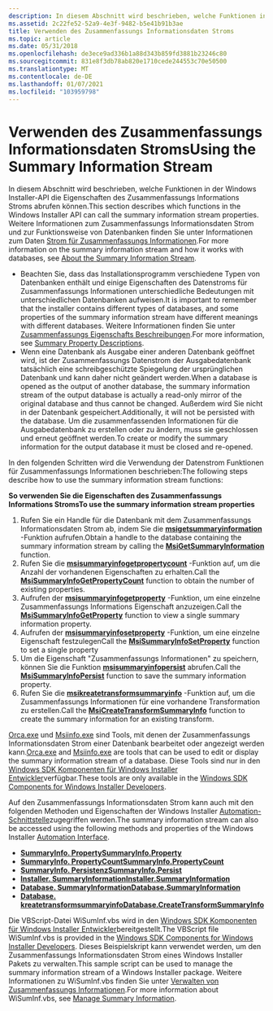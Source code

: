 ```yaml
---
description: In diesem Abschnitt wird beschrieben, welche Funktionen in der Windows Installer-API die Eigenschaften des Zusammenfassungs Informations Stroms abrufen können. Weitere Informationen zum Zusammenfassungs Informationsdaten Strom und zur Funktionsweise von Datenbanken finden Sie unter Informationen zum Datenstrom für Zusammenfassungs Informationen.
ms.assetid: 2c22fe52-52a9-4e3f-9482-b5e41b91b3ae
title: Verwenden des Zusammenfassungs Informationsdaten Stroms
ms.topic: article
ms.date: 05/31/2018
ms.openlocfilehash: de3ece9ad336b1a88d343b859fd3881b23246c80
ms.sourcegitcommit: 831e8f3db78ab820e1710cede244553c70e50500
ms.translationtype: MT
ms.contentlocale: de-DE
ms.lasthandoff: 01/07/2021
ms.locfileid: "103959798"
---
```

# <a name="using-the-summary-information-stream"></a><span data-ttu-id="916a2-104">Verwenden des Zusammenfassungs Informationsdaten Stroms</span><span class="sxs-lookup"><span data-stu-id="916a2-104">Using the Summary Information Stream</span></span>

<span data-ttu-id="916a2-105">In diesem Abschnitt wird beschrieben, welche Funktionen in der Windows Installer-API die Eigenschaften des Zusammenfassungs Informations Stroms abrufen können.</span><span class="sxs-lookup"><span data-stu-id="916a2-105">This section describes which functions in the Windows Installer API can call the summary information stream properties.</span></span> <span data-ttu-id="916a2-106">Weitere Informationen zum Zusammenfassungs Informationsdaten Strom und zur Funktionsweise von Datenbanken finden Sie unter Informationen zum Daten [Strom für Zusammenfassungs Informationen](about-the-summary-information-stream.md).</span><span class="sxs-lookup"><span data-stu-id="916a2-106">For more information on the summary information stream and how it works with databases, see [About the Summary Information Stream](about-the-summary-information-stream.md).</span></span>

-   <span data-ttu-id="916a2-107">Beachten Sie, dass das Installationsprogramm verschiedene Typen von Datenbanken enthält und einige Eigenschaften des Datenstroms für Zusammenfassungs Informationen unterschiedliche Bedeutungen mit unterschiedlichen Datenbanken aufweisen.</span><span class="sxs-lookup"><span data-stu-id="916a2-107">It is important to remember that the installer contains different types of databases, and some properties of the summary information stream have different meanings with different databases.</span></span> <span data-ttu-id="916a2-108">Weitere Informationen finden Sie unter [Zusammenfassungs Eigenschafts Beschreibungen](summary-property-descriptions.md).</span><span class="sxs-lookup"><span data-stu-id="916a2-108">For more information, see [Summary Property Descriptions](summary-property-descriptions.md).</span></span>
-   <span data-ttu-id="916a2-109">Wenn eine Datenbank als Ausgabe einer anderen Datenbank geöffnet wird, ist der Zusammenfassungs Datenstrom der Ausgabedatenbank tatsächlich eine schreibgeschützte Spiegelung der ursprünglichen Datenbank und kann daher nicht geändert werden.</span><span class="sxs-lookup"><span data-stu-id="916a2-109">When a database is opened as the output of another database, the summary information stream of the output database is actually a read-only mirror of the original database and thus cannot be changed.</span></span> <span data-ttu-id="916a2-110">Außerdem wird Sie nicht in der Datenbank gespeichert.</span><span class="sxs-lookup"><span data-stu-id="916a2-110">Additionally, it will not be persisted with the database.</span></span> <span data-ttu-id="916a2-111">Um die zusammenfassenden Informationen für die Ausgabedatenbank zu erstellen oder zu ändern, muss sie geschlossen und erneut geöffnet werden.</span><span class="sxs-lookup"><span data-stu-id="916a2-111">To create or modify the summary information for the output database it must be closed and re-opened.</span></span>

<span data-ttu-id="916a2-112">In den folgenden Schritten wird die Verwendung der Datenstrom Funktionen für Zusammenfassungs Informationen beschrieben:</span><span class="sxs-lookup"><span data-stu-id="916a2-112">The following steps describe how to use the summary information stream functions:</span></span>

<span data-ttu-id="916a2-113">**So verwenden Sie die Eigenschaften des Zusammenfassungs Informations Stroms**</span><span class="sxs-lookup"><span data-stu-id="916a2-113">**To use the summary information stream properties**</span></span>

1.  <span data-ttu-id="916a2-114">Rufen Sie ein Handle für die Datenbank mit dem Zusammenfassungs Informationsdaten Strom ab, indem Sie die [**msigetsummaryinformation**](/windows/desktop/api/Msiquery/nf-msiquery-msigetsummaryinformationa) -Funktion aufrufen.</span><span class="sxs-lookup"><span data-stu-id="916a2-114">Obtain a handle to the database containing the summary information stream by calling the [**MsiGetSummaryInformation**](/windows/desktop/api/Msiquery/nf-msiquery-msigetsummaryinformationa) function.</span></span>
2.  <span data-ttu-id="916a2-115">Rufen Sie die [**msisummaryinfogetpropertycount**](/windows/desktop/api/Msiquery/nf-msiquery-msisummaryinfogetpropertycount) -Funktion auf, um die Anzahl der vorhandenen Eigenschaften zu erhalten.</span><span class="sxs-lookup"><span data-stu-id="916a2-115">Call the [**MsiSummaryInfoGetPropertyCount**](/windows/desktop/api/Msiquery/nf-msiquery-msisummaryinfogetpropertycount) function to obtain the number of existing properties.</span></span>
3.  <span data-ttu-id="916a2-116">Aufrufen der [**msisummaryinfogetproperty**](/windows/desktop/api/Msiquery/nf-msiquery-msisummaryinfogetpropertya) -Funktion, um eine einzelne Zusammenfassungs Informations Eigenschaft anzuzeigen.</span><span class="sxs-lookup"><span data-stu-id="916a2-116">Call the [**MsiSummaryInfoGetProperty**](/windows/desktop/api/Msiquery/nf-msiquery-msisummaryinfogetpropertya) function to view a single summary information property.</span></span>
4.  <span data-ttu-id="916a2-117">Aufrufen der [**msisummaryinfosetproperty**](/windows/desktop/api/Msiquery/nf-msiquery-msisummaryinfosetpropertya) -Funktion, um eine einzelne Eigenschaft festzulegen</span><span class="sxs-lookup"><span data-stu-id="916a2-117">Call the [**MsiSummaryInfoSetProperty**](/windows/desktop/api/Msiquery/nf-msiquery-msisummaryinfosetpropertya) function to set a single property</span></span>
5.  <span data-ttu-id="916a2-118">Um die Eigenschaft "Zusammenfassungs Informationen" zu speichern, können Sie die Funktion [**msisummaryinfopersist**](/windows/desktop/api/Msiquery/nf-msiquery-msisummaryinfopersist) abrufen.</span><span class="sxs-lookup"><span data-stu-id="916a2-118">Call the [**MsiSummaryInfoPersist**](/windows/desktop/api/Msiquery/nf-msiquery-msisummaryinfopersist) function to save the summary information property.</span></span>
6.  <span data-ttu-id="916a2-119">Rufen Sie die [**msikreatetransformsummaryinfo**](/windows/desktop/api/Msiquery/nf-msiquery-msicreatetransformsummaryinfoa) -Funktion auf, um die Zusammenfassungs Informationen für eine vorhandene Transformation zu erstellen.</span><span class="sxs-lookup"><span data-stu-id="916a2-119">Call the [**MsiCreateTransformSummaryInfo**](/windows/desktop/api/Msiquery/nf-msiquery-msicreatetransformsummaryinfoa) function to create the summary information for an existing transform.</span></span>

<span data-ttu-id="916a2-120">[Orca.exe](orca-exe.md) und [Msiinfo.exe](msiinfo-exe.md) sind Tools, mit denen der Zusammenfassungs Informationsdaten Strom einer Datenbank bearbeitet oder angezeigt werden kann.</span><span class="sxs-lookup"><span data-stu-id="916a2-120">[Orca.exe](orca-exe.md) and [Msiinfo.exe](msiinfo-exe.md) are tools that can be used to edit or display the summary information stream of a database.</span></span> <span data-ttu-id="916a2-121">Diese Tools sind nur in den [Windows SDK Komponenten für Windows Installer Entwickler](platform-sdk-components-for-windows-installer-developers.md)verfügbar.</span><span class="sxs-lookup"><span data-stu-id="916a2-121">These tools are only available in the [Windows SDK Components for Windows Installer Developers](platform-sdk-components-for-windows-installer-developers.md).</span></span>

<span data-ttu-id="916a2-122">Auf den Zusammenfassungs Informationsdaten Strom kann auch mit den folgenden Methoden und Eigenschaften der Windows Installer [Automation-Schnittstelle](automation-interface.md)zugegriffen werden.</span><span class="sxs-lookup"><span data-stu-id="916a2-122">The summary information stream can also be accessed using the following methods and properties of the Windows Installer [Automation Interface](automation-interface.md).</span></span>

-   [<span data-ttu-id="916a2-123">**SummaryInfo. Property**</span><span class="sxs-lookup"><span data-stu-id="916a2-123">**SummaryInfo.Property**</span></span>](summaryinfo-summaryinfo.md)
-   [<span data-ttu-id="916a2-124">**SummaryInfo. PropertyCount**</span><span class="sxs-lookup"><span data-stu-id="916a2-124">**SummaryInfo.PropertyCount**</span></span>](summaryinfo-propertycount.md)
-   [<span data-ttu-id="916a2-125">**SummaryInfo. Persistenz**</span><span class="sxs-lookup"><span data-stu-id="916a2-125">**SummaryInfo.Persist**</span></span>](summaryinfo-persist.md)
-   [<span data-ttu-id="916a2-126">**Installer. SummaryInformation**</span><span class="sxs-lookup"><span data-stu-id="916a2-126">**Installer.SummaryInformation**</span></span>](installer-summaryinformation.md)
-   [<span data-ttu-id="916a2-127">**Database. SummaryInformation**</span><span class="sxs-lookup"><span data-stu-id="916a2-127">**Database.SummaryInformation**</span></span>](database-summaryinformation.md)
-   [<span data-ttu-id="916a2-128">**Database. kreatetransformsummaryinfo**</span><span class="sxs-lookup"><span data-stu-id="916a2-128">**Database.CreateTransformSummaryInfo**</span></span>](database-createtransformsummaryinfo.md)

<span data-ttu-id="916a2-129">Die VBScript-Datei WiSumInf.vbs wird in den [Windows SDK Komponenten für Windows Installer Entwickler](platform-sdk-components-for-windows-installer-developers.md)bereitgestellt.</span><span class="sxs-lookup"><span data-stu-id="916a2-129">The VBScript file WiSumInf.vbs is provided in the [Windows SDK Components for Windows Installer Developers](platform-sdk-components-for-windows-installer-developers.md).</span></span> <span data-ttu-id="916a2-130">Dieses Beispielskript kann verwendet werden, um den Zusammenfassungs Informationsdaten Strom eines Windows Installer Pakets zu verwalten.</span><span class="sxs-lookup"><span data-stu-id="916a2-130">This sample script can be used to manage the summary information stream of a Windows Installer package.</span></span> <span data-ttu-id="916a2-131">Weitere Informationen zu WiSumInf.vbs finden Sie unter [Verwalten von Zusammenfassungs Informationen](manage-summary-information.md).</span><span class="sxs-lookup"><span data-stu-id="916a2-131">For more information about WiSumInf.vbs, see [Manage Summary Information](manage-summary-information.md).</span></span>

 

 



